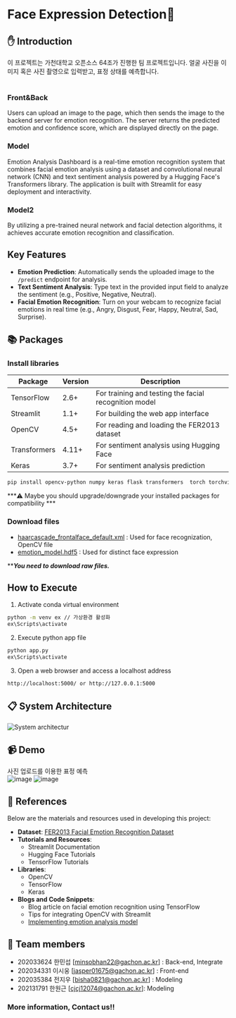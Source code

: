 # Face Expression Detection💁

## ✋ Introduction
 이 프로젝트는 가천대학교 오픈소스 64조가 진행한 팀 프로젝트입니다.
 얼굴 사진을 이미지 혹은 사진 촬영으로 입력받고, 표정 상태를 예측합니다.<br><br>
### Front&Back
 Users can upload an image to the page, which then sends the image to the backend server for emotion recognition. The server returns the predicted emotion and confidence score, which are displayed directly on the page.
### Model 
 Emotion Analysis Dashboard is a real-time emotion recognition system that combines facial emotion analysis using a dataset and convolutional neural network (CNN) and text sentiment analysis powered by a Hugging Face's Transformers library. The application is built with Streamlit for easy deployment and interactivity.
### Model2
  By utilizing a pre-trained neural network and facial detection algorithms, it achieves accurate emotion recognition and classification.


## Key Features

- **Emotion Prediction**: Automatically sends the uploaded image to the `/predict` endpoint for analysis.
- **Text Sentiment Analysis**: Type text in the provided input field to analyze the sentiment (e.g., Positive, Negative, Neutral).
- **Facial Emotion Recognition**: Turn on your webcam to recognize facial emotions in real time (e.g., Angry, Disgust, Fear, Happy, Neutral, Sad, Surprise).
 
## 📚 Packages
### Install libraries
| Package      | Version | Description                              |
|--------------|---------|------------------------------------------|
| TensorFlow   | 2.6+    | For training and testing the facial recognition model |
| Streamlit    | 1.1+    | For building the web app interface       |
| OpenCV       | 4.5+    | For reading and loading the FER2013 dataset |
| Transformers | 4.11+   | For sentiment analysis using Hugging Face |
| Keras        | 3.7+   | For sentiment analysis prediction         |
 ```sh
 pip install opencv-python numpy keras flask transformers  torch torchvision torchaudio tensorflow streamlit
 ```
 ***⚠️ Maybe you should upgrade/downgrade your installed packages for compatibility ***
### Download files
  - [haarcascade_frontalface_default.xml](https://github.com/opencv/opencv/blob/master/data/haarcascades/haarcascade_frontalface_default.xml) : Used for face recognization, OpenCV file
  - [emotion_model.hdf5](https://github.com/petercunha/Emotion/blob/master/models/emotion_model.hdf5) : Used for distinct face expression

 *****You need to download raw files.***
## How to Execute
1. Activate conda virtual environment
  ```sh
 python -m venv ex // 가상환경 활성화
ex\Scripts\activate
 ```
2. Execute python app file
  ```sh
 python app.py 
ex\Scripts\activate
 ```
3. Open a web browser and access a localhost address
```sh
http://localhost:5000/ or http://127.0.0.1:5000
 ```
## 📋 System Architecture
![System architectur](https://github.com/user-attachments/assets/db5e24f1-5caf-4944-b32b-abbb67025e40)
## 📹 Demo

사진 업로드를 이용한 표정 예측<br>
![image](https://github.com/user-attachments/assets/9a463035-81aa-43fd-8975-f58c4edcce61)
![image](https://github.com/user-attachments/assets/068788f2-9213-44bd-888f-122b485e03a5)


## 👀 References
Below are the materials and resources used in developing this project:
- **Dataset**: [FER2013 Facial Emotion Recognition Dataset](#)
- **Tutorials and Resources**:
  - Streamlit Documentation
  - Hugging Face Tutorials
  - TensorFlow Tutorials
- **Libraries**:
  - OpenCV
  - TensorFlow
  - Keras
- **Blogs and Code Snippets**:
  - Blog article on facial emotion recognition using TensorFlow
  - Tips for integrating OpenCV with Streamlit
  - [Implementing emotion analysis model](https://blog.naver.com/tmvmffpsej/223104743267)
## 👨 Team members
  - 202033624 한민섭 [minsobhan22@gachon.ac.kr] : Back-end, Integrate
  - 202034331 이시웅 [jasper01675@gachon.ac.kr] : Front-end
  - 202035384 전지우 [bisha0821@gachon.ac.kr] : Modeling
  - 202131791 한원근 [cjcj12074@gachon.ac.kr]: Modeling
### **More information, Contact us!!**

